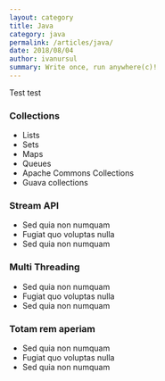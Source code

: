 ```yaml
---
layout: category
title: Java
category: java
permalink: /articles/java/
date: 2018/08/04
author: ivanursul
summary: Write once, run anywhere(c)!
---
```


Test test

### Collections

* Lists
* Sets
* Maps
* Queues
* Apache Commons Collections
* Guava collections

### Stream API

* Sed quia non numquam
* Fugiat quo voluptas nulla
* Sed quia non numquam

### Multi Threading

* Sed quia non numquam
* Fugiat quo voluptas nulla
* Sed quia non numquam

### Totam rem aperiam

* Sed quia non numquam
* Fugiat quo voluptas nulla
* Sed quia non numquam